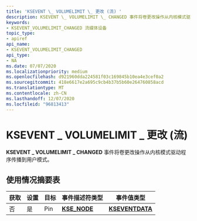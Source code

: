 ```yaml
---
title: 'KSEVENT \_ VOLUMELIMIT \_ 更改 (流) '
description: KSEVENT \_ VOLUMELIMIT \_ CHANGED 事件将卷更改操作从内核模式驱动程序传播到用户模式。
keywords:
- KSEVENT_VOLUMELIMIT_CHANGED 流媒体设备
topic_type:
- apiref
api_name:
- KSEVENT_VOLUMELIMIT_CHANGED
api_type:
- NA
ms.date: 07/07/2020
ms.localizationpriority: medium
ms.openlocfilehash: d921960dda224581f03c169845b10ea4e3cef0a2
ms.sourcegitcommit: 418e6617e2a695c9cb4b37b5b60e264760858acd
ms.translationtype: MT
ms.contentlocale: zh-CN
ms.lasthandoff: 12/07/2020
ms.locfileid: "96813413"
---
```

# <a name="ksevent_volumelimit_changed-stream"></a>KSEVENT \_ VOLUMELIMIT \_ 更改 (流) 

**KSEVENT \_ VOLUMELIMIT \_ CHANGED** 事件将卷更改操作从内核模式驱动程序传播到用户模式。

## <a name="usage-summary-table"></a>使用情况摘要表

| 获取 | 设置 | 目标 | 事件描述符类型 | 事件值类型 |
|--|--|--|--|--|
| 否 | 是 | Pin | [**KSE_NODE**](/windows-hardware/drivers/ddi/ks/ns-ks-kse_node) | [**KSEVENTDATA**](/windows-hardware/drivers/ddi/ks/ns-ks-kseventdata) |

